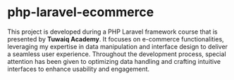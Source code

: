 # php-laravel-ecommerce
This project is developed during a PHP Laravel framework course that is presented by **Tuwaiq Academy**. It focuses on e-commerce functionalities, leveraging my expertise in data manipulation and interface design to deliver a seamless user experience. Throughout the development process, special attention has been given to optimizing data handling and crafting intuitive interfaces to enhance usability and engagement.
